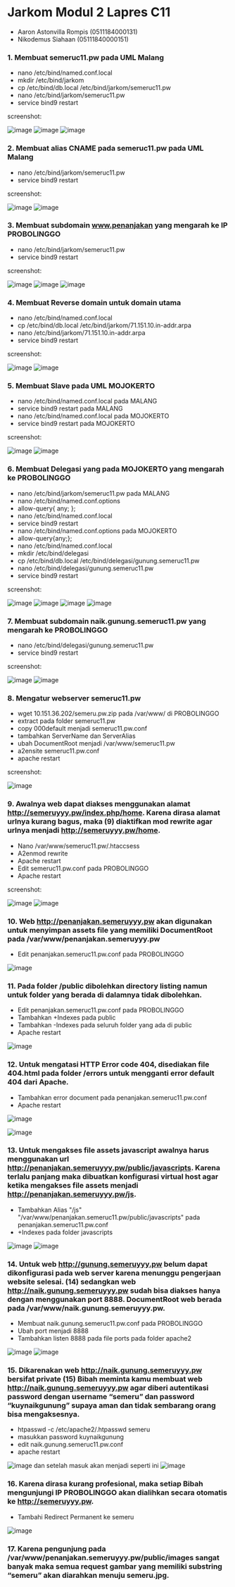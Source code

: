 # Jarkom Modul 2 Lapres C11
- Aaron Astonvilla Rompis (0511184000131)
- Nikodemus Siahaan (05111840000151)

### 1.	Membuat semeruc11.pw pada UML Malang
-	nano /etc/bind/named.conf.local
-	mkdir /etc/bind/jarkom
-	cp /etc/bind/db.local /etc/bind/jarkom/semeruc11.pw
-	nano /etc/bind/jarkom/semeruc11.pw
-	service bind9 restart

screenshot:

![image](https://github.com/nicosiahaan/Jarkom_Modul2_Lapres_C11/blob/main/img/Screenshot_145.png)
![image](https://github.com/nicosiahaan/Jarkom_Modul2_Lapres_C11/blob/main/img/Screenshot_146.png)
![image](https://github.com/nicosiahaan/Jarkom_Modul2_Lapres_C11/blob/main/img/Screenshot_147.png)

### 2.	Membuat alias CNAME pada semeruc11.pw pada UML Malang
-	nano /etc/bind/jarkom/semeruc11.pw
-	service bind9 restart

screenshot:

![image](https://github.com/nicosiahaan/Jarkom_Modul2_Lapres_C11/blob/main/img/Screenshot_148.png)
![image](https://github.com/nicosiahaan/Jarkom_Modul2_Lapres_C11/blob/main/img/Screenshot_150.png)

### 3.	Membuat subdomain www.penanjakan yang mengarah ke IP PROBOLINGGO
-	nano /etc/bind/jarkom/semeruc11.pw
-	service bind9 restart

screenshot:

![image](https://github.com/nicosiahaan/Jarkom_Modul2_Lapres_C11/blob/main/img/Screenshot_151.png)
![image](https://github.com/nicosiahaan/Jarkom_Modul2_Lapres_C11/blob/main/img/Screenshot_152.png)
![image](https://github.com/nicosiahaan/Jarkom_Modul2_Lapres_C11/blob/main/img/Screenshot_153.png)


### 4.	Membuat Reverse domain untuk domain utama
-	nano /etc/bind/named.conf.local
-	cp /etc/bind/db.local /etc/bind/jarkom/71.151.10.in-addr.arpa
-	nano /etc/bind/jarkom/71.151.10.in-addr.arpa
-	service bind9 restart

screenshot:

![image](https://github.com/nicosiahaan/Jarkom_Modul2_Lapres_C11/blob/main/img/Screenshot_154.png)
![image](https://github.com/nicosiahaan/Jarkom_Modul2_Lapres_C11/blob/main/img/Screenshot_155.png)

### 5.	Membuat Slave pada UML MOJOKERTO
-	nano /etc/bind/named.conf.local pada MALANG
-	service bind9 restart pada MALANG
-	nano /etc/bind/named.conf.local pada MOJOKERTO
-	service bind9 restart pada MOJOKERTO

screenshot:

![image](https://github.com/nicosiahaan/Jarkom_Modul2_Lapres_C11/blob/main/img/Screenshot_156.png)
![image](https://github.com/nicosiahaan/Jarkom_Modul2_Lapres_C11/blob/main/img/Screenshot_157.png)



### 6.	Membuat Delegasi yang pada MOJOKERTO yang mengarah ke PROBOLINGGO
-	nano /etc/bind/jarkom/semeruc11.pw pada MALANG
-	nano /etc/bind/named.conf.options
-	allow-query{ any; };
-	nano /etc/bind/named.conf.local
-	service bind9 restart
-	nano /etc/bind/named.conf.options pada MOJOKERTO
-	allow-query{any;};
-	nano /etc/bind/named.conf.local
-	mkdir /etc/bind/delegasi
-	cp /etc/bind/db.local /etc/bind/delegasi/gunung.semeruc11.pw
-	nano /etc/bind/delegasi/gunung.semeruc11.pw
-	service bind9 restart

screenshot:

![image](https://github.com/nicosiahaan/Jarkom_Modul2_Lapres_C11/blob/main/img/Screenshot_158.png)
![image](https://github.com/nicosiahaan/Jarkom_Modul2_Lapres_C11/blob/main/img/Screenshot_159.png)
![image](https://github.com/nicosiahaan/Jarkom_Modul2_Lapres_C11/blob/main/img/Screenshot_160.png)
![image](https://github.com/nicosiahaan/Jarkom_Modul2_Lapres_C11/blob/main/img/Screenshot_161.png)



### 7.	Membuat subdomain naik.gunung.semeruc11.pw yang mengarah ke PROBOLINGGO
-	nano /etc/bind/delegasi/gunung.semeruc11.pw
-	service bind9 restart

screenshot:

![image](https://github.com/nicosiahaan/Jarkom_Modul2_Lapres_C11/blob/main/img/Screenshot_162.png)
![image](https://github.com/nicosiahaan/Jarkom_Modul2_Lapres_C11/blob/main/img/Screenshot_163.png)


### 8.	Mengatur webserver semeruc11.pw
-	wget 10.151.36.202/semeru.pw.zip pada /var/www/ di PROBOLINGGO
-	extract pada folder semeruc11.pw
-	copy 000default menjadi semeruc11.pw.conf
-	tambahkan ServerName dan ServerAlias
-	ubah DocumentRoot menjadi /var/www/semeruc11.pw
-	a2ensite semeruc11.pw.conf
-	apache restart

screenshot:

![image](https://github.com/nicosiahaan/Jarkom_Modul2_Lapres_C11/blob/main/img/no%208.jpg)

### 9.	Awalnya web dapat diakses menggunakan alamat http://semeruyyy.pw/index.php/home. Karena dirasa alamat urlnya kurang bagus, maka (9) diaktifkan mod rewrite agar urlnya menjadi http://semeruyyy.pw/home.
-	Nano /var/www/semeruc11.pw/.htaccsess
-	A2enmod rewrite
-	Apache restart
-	Edit semeruc11.pw.conf pada PROBOLINGGO
-	Apache restart

screenshot:

![image](https://github.com/nicosiahaan/Jarkom_Modul2_Lapres_C11/blob/main/img/9.1.jpg)
![image](https://github.com/nicosiahaan/Jarkom_Modul2_Lapres_C11/blob/main/img/9.2.jpg)

### 10.	Web http://penanjakan.semeruyyy.pw akan digunakan untuk menyimpan assets file yang memiliki DocumentRoot pada /var/www/penanjakan.semeruyyy.pw
-	Edit penanjakan.semeruc11.pw.conf pada PROBOLINGGO

![image](https://github.com/nicosiahaan/Jarkom_Modul2_Lapres_C11/blob/main/img/10.jpg)



### 11.	Pada folder /public dibolehkan directory listing namun untuk folder yang berada di dalamnya tidak dibolehkan.
-	Edit penanjakan.semeruc11.pw.conf pada PROBOLINGGO
-	Tambahkan +Indexes pada public
-	Tambahkan -Indexes pada seluruh folder yang ada di public
-	Apache restart

![image](https://github.com/nicosiahaan/Jarkom_Modul2_Lapres_C11/blob/main/img/10.jpg)

### 12.	Untuk mengatasi HTTP Error code 404, disediakan file 404.html pada folder /errors untuk mengganti error default 404 dari Apache.
-	Tambahkan error document pada penanjakan.semeruc11.pw.conf
-	Apache restart

![image](https://github.com/nicosiahaan/Jarkom_Modul2_Lapres_C11/blob/main/img/2.png)

![image](https://github.com/nicosiahaan/Jarkom_Modul2_Lapres_C11/blob/main/img/12.jpg)


### 13.	Untuk mengakses file assets javascript awalnya harus menggunakan url http://penanjakan.semeruyyy.pw/public/javascripts. Karena terlalu panjang maka dibuatkan konfigurasi virtual host agar ketika mengakses file assets menjadi http://penanjakan.semeruyyy.pw/js.
-	Tambahkan Alias "/js" "/var/www/penanjakan.semeruc11.pw/public/javascripts" pada penanjakan.semeruc11.pw.conf
-	+Indexes pada folder javascripts

![image](https://github.com/nicosiahaan/Jarkom_Modul2_Lapres_C11/blob/main/img/8.png)
![image](https://github.com/nicosiahaan/Jarkom_Modul2_Lapres_C11/blob/main/img/13.jpg)


### 14.	Untuk web http://gunung.semeruyyy.pw belum dapat dikonfigurasi pada web server karena menunggu pengerjaan website selesai. (14) sedangkan web http://naik.gunung.semeruyyy.pw sudah bisa diakses hanya dengan menggunakan port 8888. DocumentRoot web berada pada /var/www/naik.gunung.semeruyyy.pw.
-	Membuat naik.gunung.semeruc11.pw.conf pada PROBOLINGGO
-	Ubah port menjadi 8888
-	Tambahkan listen 8888 pada file ports pada folder apache2


![image](https://github.com/nicosiahaan/Jarkom_Modul2_Lapres_C11/blob/main/img/4.png)
![image](https://github.com/nicosiahaan/Jarkom_Modul2_Lapres_C11/blob/main/img/kuy%20naik.jpg)


### 15.	Dikarenakan web http://naik.gunung.semeruyyy.pw bersifat private (15) Bibah meminta kamu membuat web http://naik.gunung.semeruyyy.pw agar diberi autentikasi password dengan username “semeru” dan password “kuynaikgunung” supaya aman dan tidak sembarang orang bisa mengaksesnya.
-	htpasswd -c /etc/apache2/.htpasswd semeru
-	masukkan password kuynaikgunung
-	edit naik.gunung.semeruc11.pw.conf
-	apache restart


![image](https://github.com/nicosiahaan/Jarkom_Modul2_Lapres_C11/blob/main/img/5.png)
dan setelah masuk akan menjadi seperti ini
![image](https://github.com/nicosiahaan/Jarkom_Modul2_Lapres_C11/blob/main/img/kuy%20naik.jpg)




### 16.	Karena dirasa kurang profesional, maka setiap Bibah mengunjungi IP PROBOLINGGO akan dialihkan secara otomatis ke http://semeruyyy.pw.
- Tambahi Redirect Permanent ke semeru

![image](https://github.com/nicosiahaan/Jarkom_Modul2_Lapres_C11/blob/main/img/6.png)

### 17.	Karena pengunjung pada /var/www/penanjakan.semeruyyy.pw/public/images sangat banyak maka semua request gambar yang memiliki substring “semeru” akan diarahkan menuju semeru.jpg.
